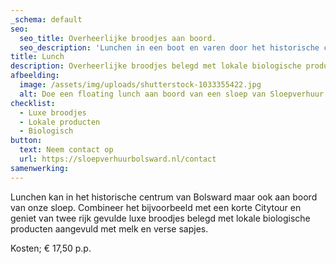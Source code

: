 ```yaml
---
_schema: default
seo:
  seo_title: Overheerlijke broodjes aan boord.
  seo_description: 'Lunchen in een boot en varen door het historische centrum van Bolsward '
title: Lunch
description: Overheerlijke broodjes belegd met lokale biologische producten.
afbeelding:
  image: /assets/img/uploads/shutterstock-1033355422.jpg
  alt: Doe een floating lunch aan boord van een sloep van Sloepverhuur Bolsward
checklist:
  - Luxe broodjes
  - Lokale producten
  - Biologisch
button:
  text: Neem contact op
  url: https://sloepverhuurbolsward.nl/contact
samenwerking:
---
```


Lunchen kan in het historische centrum van Bolsward maar ook aan boord van onze sloep. Combineer het bijvoorbeeld met een korte Citytour en geniet van twee rijk gevulde luxe broodjes belegd met lokale biologische producten aangevuld met melk en verse sapjes.

Kosten; € 17,50 p.p.
